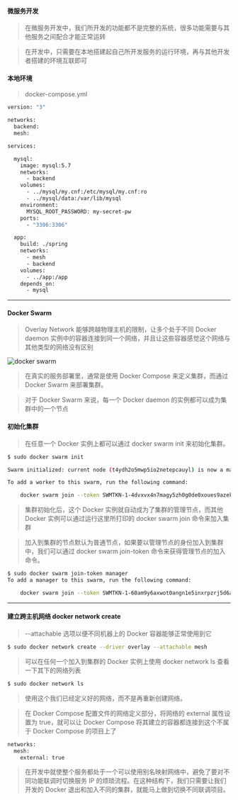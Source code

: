 #### 微服务开发
>在微服务开发中，我们所开发的功能都不是完整的系统，很多功能需要与其他服务之间配合才能正常运转

>在开发中，只需要在本地搭建起自己所开发服务的运行环境，再与其他开发者搭建的环境互联即可

#### 本地环境
>docker-compose.yml

```Dockerfile
version: "3"

networks:
  backend:
  mesh:

services:

  mysql:
    image: mysql:5.7
    networks:
      - backend
    volumes:
      - ../mysql/my.cnf:/etc/mysql/my.cnf:ro
      - ../mysql/data:/var/lib/mysql
    environment:
      MYSQL_ROOT_PASSWORD: my-secret-pw
    ports:
      - "3306:3306"

  app:
    build: ./spring
    networks:
      - mesh
      - backend
    volumes:
      - ../app:/app
    depends_on:
      - mysql
```

***
#### Docker Swarm

>Overlay Network 能够跨越物理主机的限制，让多个处于不同 Docker daemon 实例中的容器连接到同一个网络，并且让这些容器感觉这个网络与其他类型的网络没有区别

![docker swarm](https://user-images.githubusercontent.com/30850497/48662089-8c62cc80-eab7-11e8-9290-b81051d1cddf.png)
>在真实的服务部署里，通常是使用 Docker Compose 来定义集群，而通过 Docker Swarm 来部署集群。

>对于 Docker Swarm 来说，每一个 Docker daemon 的实例都可以成为集群中的一个节点


#### 初始化集群
>在任意一个 Docker 实例上都可以通过 docker swarm init 来初始化集群。

```bash
$ sudo docker swarm init

Swarm initialized: current node (t4ydh2o5mwp5io2netepcauyl) is now a manager.

To add a worker to this swarm, run the following command:

    docker swarm join --token SWMTKN-1-4dvxvx4n7magy5zh0g0de0xoues9azekw308jlv6hlvqwpriwy-cb43z26n5jbadk024tx0cqz5r 192.168.1.5:2377
```

>集群初始化后，这个 Docker 实例就自动成为了集群的管理节点，而其他 Docker 实例可以通过运行这里所打印的 docker swarm join 命令来加入集群

>加入到集群的节点默认为普通节点，如果要以管理节点的身份加入到集群中，我们可以通过 docker swarm join-token 命令来获得管理节点的加入命令。

```bash
$ sudo docker swarm join-token manager
To add a manager to this swarm, run the following command:

    docker swarm join --token SWMTKN-1-60am9y6axwot0angn1e5inxrpzrj5d6aa91gx72f8et94wztm1-7lz0dth35wywekjd1qn30jtes 192.168.1.5:2377
```

***

#### 建立跨主机网络 docker network create
>--attachable 选项以便不同机器上的 Docker 容器能够正常使用到它

```bash
$ sudo docker network create --driver overlay --attachable mesh
```

>可以在任何一个加入到集群的 Docker 实例上使用 docker network ls 查看一下其下的网络列表

```bash
$ sudo docker network ls
```

>使用这个我们已经定义好的网络，而不是再重新创建网络。

>在 Docker Compose 配置文件的网络定义部分，将网络的 external 属性设置为 true，就可以让 Docker Compose 将其建立的容器都连接到这个不属于 Docker Compose 的项目上了

```Dockerfile
networks:
  mesh:
    external: true
```

>在开发中就使整个服务都处于一个可以使用别名映射网络中，避免了要对不同功能联调时切换服务 IP 的烦琐流程。在这种结构下，我们只需要让我们开发的 Docker 退出和加入不同的集群，就能马上做到切换不同联调项目。